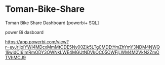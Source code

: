 # Toman-Bike-Share
Toman Bike Share Dashboard [powerbi+ SQL]

power Bi dasboard 

https://app.powerbi.com/view?r=eyJrIjoiYWI4MDcxMmMtODE5Ny00Zjk5LTg0MDEtYmZhYmY3NDM4NWQ1IiwidCI6ImRmODY3OWNkLWE4MGUtNDVkOC05OWFjLWM4M2VkN2ZmOTVhMCJ9
